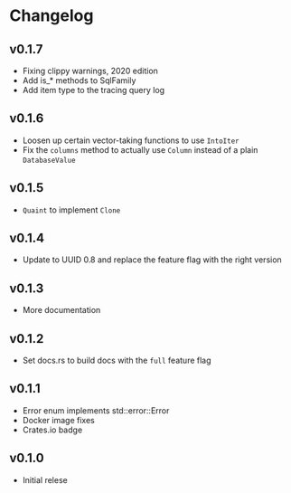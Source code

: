 # Changelog

## v0.1.7
- Fixing clippy warnings, 2020 edition
- Add is_* methods to SqlFamily
- Add item type to the tracing query log

## v0.1.6

- Loosen up certain vector-taking functions to use `IntoIter`
- Fix the `columns` method to actually use `Column` instead of a plain `DatabaseValue`

## v0.1.5

- `Quaint` to implement `Clone`

## v0.1.4

- Update to UUID 0.8 and replace the feature flag with the right version

## v0.1.3

- More documentation

## v0.1.2

- Set docs.rs to build docs with the `full` feature flag

## v0.1.1

- Error enum implements std::error::Error
- Docker image fixes
- Crates.io badge

## v0.1.0

- Initial relese
